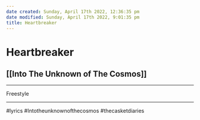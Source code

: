 ```yaml
---
date created: Sunday, April 17th 2022, 12:36:35 pm
date modified: Sunday, April 17th 2022, 9:01:35 pm
title: Heartbreaker
---
```

# Heartbreaker
## [[Into The Unknown of The Cosmos]]
---

Freestyle

---

#lyrics #Intotheunknownofthecosmos #thecasketdiaries